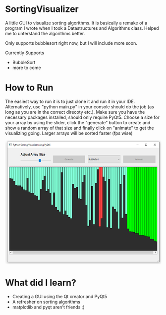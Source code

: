 # SortingVisualizer

A little GUI to visualize sorting algorithms. It is basically a remake of a program I wrote when I took a Datastructures and Algorithms class. Helped me to unterstand the algorithms better.

Only supports bubblesort right now, but I will include more soon.

Currently Supports
* BubbleSort
* more to come 

# How to Run

The easiest way to run it is to just clone it and run it in your IDE. Alternatively, use "python main.py" in your console should do the job (as long as you are in the correct direcoty etc.). Make sure you have the necessary packages installed, should only require PyQt5.
Choose a size for your array by using the slider, click the "generate" button to create and show a random array of that size and finally click on "animate" to get the visualizing going. Larger arrays will be sorted faster (fps wise)

![alt text](https://github.com/Farrson/SortingVisualizer/blob/main/images/sortingVisualizer3.PNG)

# What did I learn?
* Creating a GUI using the Qt creator and PyQt5
* A refresher on sorting algorithms
* matplotlib and pyqt aren't friends ;)


